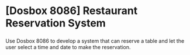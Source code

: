 <h1 align="left">[Dosbox 8086] Restaurant Reservation System</h1>

###

<p align="left">Use Dosbox 8086 to develop a system that can reserve a table and let the user select a time and date to make the reservation.</p>

###
